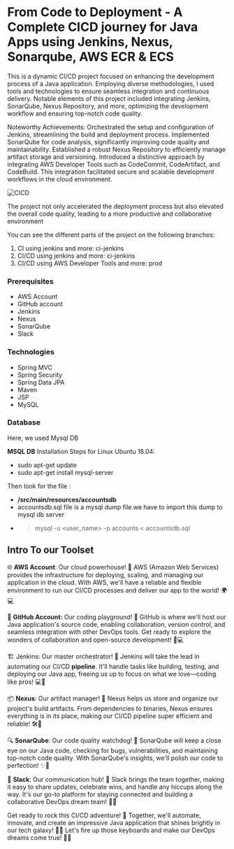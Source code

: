 # From Code to Deployment - A Complete CICD journey for Java Apps using Jenkins, Nexus, Sonarqube, AWS ECR & ECS

This is a dynamic CI/CD project focused on enhancing the development process of a Java application. Employing diverse methodologies, I used tools and technologies to ensure seamless integration and continuous delivery. Notable elements of this project included integrating Jenkins, SonarQube, Nexus Repository, and more, optimizing the development workflow and ensuring top-notch code quality.

Noteworthy Achievements: Orchestrated the setup and configuration of Jenkins, streamlining the build and deployment process. Implemented SonarQube for code analysis, significantly improving code quality and maintainability. Established a robust Nexus Repository to efficiently manage artifact storage and versioning. Introduced a distinctive approach by integrating AWS Developer Tools such as CodeCommit, CodeArtifact, and CodeBuild. This integration facilitated secure and scalable development workflows in the cloud environment.

![CICD](https://miro.medium.com/v2/resize:fit:786/format:webp/0*n8m1Hqrg40oobuEV.png)

The project not only accelerated the deployment process but also elevated the overall code quality, leading to a more productive and collaborative environment

You can see the different parts of the project on the following branches:

1. CI using jenkins and more: ci-jenkins
2. CI/CD using jenkins and more: ci-jenkins
3. CI/CD using AWS Developer Tools and more: prod

### Prerequisites
- AWS Account
- GitHub account
- Jenkins
- Nexus
- SonarQube
- Slack

### Technologies 
- Spring MVC
- Spring Security
- Spring Data JPA
- Maven
- JSP
- MySQL

### Database
Here, we used Mysql DB 

**MSQL DB** Installation Steps for Linux Ubuntu 18.04:
- sudo apt-get update
- sudo apt-get install mysql-server

Then look for the file :
- **/src/main/resources/accountsdb**
- accountsdb.sql file is a mysql dump file.we have to import this dump to mysql db server
- > mysql -u <user_name> -p accounts < accountsdb.sql

## Intro To our Toolset

🌐 **AWS Account**: Our cloud powerhouse! 🏢 AWS (Amazon Web Services) provides the infrastructure for deploying, scaling, and managing our application in the cloud. With AWS, we'll have a reliable and flexible environment to run our CI/CD processes and deliver our app to the world! 🌍💻

🐙 **GitHub Account:** Our coding playground! 🚀 GitHub is where we'll host our Java application's source code, enabling collaboration, version control, and seamless integration with other DevOps tools. Get ready to explore the wonders of collaboration and open-source development! 🤝💻

🏗️ Jenkins: Our master orchestrator! 🎯 Jenkins will take the lead in automating our CI/CD **pipeline**. It'll handle tasks like building, testing, and deploying our Java app, freeing us up to focus on what we love—coding like pros! 💻🚀

📦 **Nexus**: Our artifact manager! 🌟 Nexus helps us store and organize our project's build artifacts. From dependencies to binaries, Nexus ensures everything is in its place, making our CI/CD pipeline super efficient and reliable! 🛠️🏢

🔍 **SonarQube**: Our code quality watchdog! 🚦 SonarQube will keep a close eye on our Java code, checking for bugs, vulnerabilities, and maintaining top-notch code quality. With SonarQube's insights, we'll polish our code to perfection! ✨🐞

💬 **Slack**: Our communication hub! 📢 Slack brings the team together, making it easy to share updates, celebrate wins, and handle any hiccups along the way. It's our go-to platform for staying connected and building a collaborative DevOps dream team! 🤗💬

Get ready to rock this CI/CD adventure! 🎉 Together, we'll automate, innovate, and create an impressive Java application that shines brightly in our tech galaxy! 🌌💫 Let's fire up those keyboards and make our DevOps dreams come true! 💪🔥


